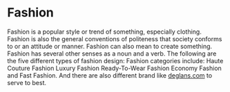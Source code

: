 # Fashion
Fashion is a popular style or trend of something, especially clothing. Fashion is also the general conventions of politeness that society conforms to or an attitude or manner. Fashion can also mean to create something. Fashion has several other senses as a noun and a verb. The following are the five different types of fashion design: Fashion categories include: Haute Couture Fashion Luxury Fashion Ready-To-Wear Fashion Economy Fashion and Fast Fashion. And there are also different brand like [deglans.com](https://deglans.com/) to serve to best.
